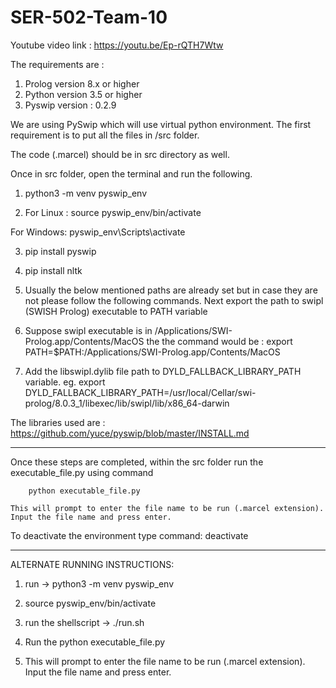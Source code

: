 # SER-502-Team-10

Youtube video link : https://youtu.be/Ep-rQTH7Wtw

The requirements are : 
1) Prolog version 8.x or higher
2) Python version 3.5 or higher
3) Pyswip version : 0.2.9

We are using PySwip which will use virtual python environment.
The first requirement is to put all the files in /src folder.

The code (.marcel) should be in src directory as well.

Once in src folder, open the terminal and run the following.

1) python3 -m venv pyswip_env

2) For Linux :
source pyswip_env/bin/activate

For Windows:
pyswip_env\Scripts\activate


3) pip install pyswip
4) pip install nltk

5) Usually the below mentioned paths are already set but in case they are not please follow the following                 commands. Next export the path to swipl (SWISH Prolog) executable to PATH variable

6) Suppose swipl executable is in /Applications/SWI-Prolog.app/Contents/MacOS the the command would be :
    export PATH=$PATH:/Applications/SWI-Prolog.app/Contents/MacOS

7) Add the libswipl.dylib file path to DYLD_FALLBACK_LIBRARY_PATH variable. eg.
    export DYLD_FALLBACK_LIBRARY_PATH=/usr/local/Cellar/swi-prolog/8.0.3_1/libexec/lib/swipl/lib/x86_64-darwin

The libraries used are : https://github.com/yuce/pyswip/blob/master/INSTALL.md

--------------------------------
Once these steps are completed, within the src folder run the executable_file.py using command
    
        python executable_file.py

    This will prompt to enter the file name to be run (.marcel extension).
    Input the file name and press enter.

To deactivate the environment type command:
        deactivate

-----------------------------------
ALTERNATE RUNNING INSTRUCTIONS:

1.  run  ->  python3 -m venv pyswip_env

2. source pyswip_env/bin/activate

3. run the shellscript -> ./run.sh

4. Run the  python executable_file.py

5. This will prompt to enter the file name to be run (.marcel extension).
    Input the file name and press enter.
